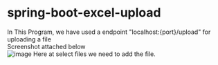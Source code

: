 # spring-boot-excel-upload


In This Program, we have used a endpoint "localhost:{port}/upload" for uploading a file <br/>
Screenshot attached below<br/>
![image](https://user-images.githubusercontent.com/68999323/133078331-36df9329-1919-4ee9-ad98-31a710d754e4.png)
Here at select files we need to add the file.
